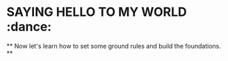 # SAYING HELLO TO MY WORLD :dance:

** Now let's learn how to set some ground rules and build the foundations. **
